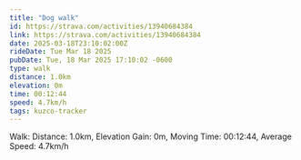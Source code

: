 ```yaml
---
title: "Dog walk"
id: https://strava.com/activities/13940684384
link: https://strava.com/activities/13940684384
date: 2025-03-18T23:10:02:00Z
rideDate: Tue Mar 18 2025
pubDate: Tue, 18 Mar 2025 17:10:02 -0600
type: walk
distance: 1.0km
elevation: 0m
time: 00:12:44
speed: 4.7km/h
tags: kuzco-tracker
---
```

Walk: Distance: 1.0km, Elevation Gain: 0m, Moving Time: 00:12:44, Average Speed: 4.7km/h